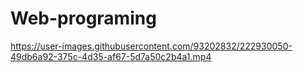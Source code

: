 # Web-programing


https://user-images.githubusercontent.com/93202832/222930050-49db6a92-375c-4d35-af67-5d7a50c2b4a1.mp4

